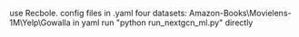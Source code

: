 use Recbole.
config files in .yaml
four datasets: Amazon-Books\Movielens-1M\Yelp\Gowalla in yaml
run "python run_nextgcn_ml.py" directly
